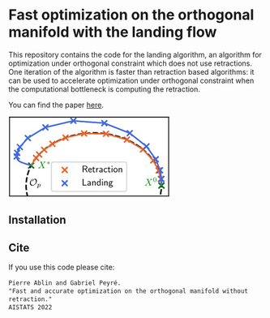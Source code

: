# Fast optimization on the orthogonal manifold with the landing flow


This repository contains the code for the landing algorithm, an algorithm for optimization under orthogonal constraint which does not use retractions. One iteration of the algorithm is faster than retraction based algorithms: it can be used to accelerate optimization under orthogonal constraint when the computational bottleneck is computing the retraction.

You can find the paper [here](https://arxiv.org/pdf/2102.07432.pdf).

![illustration](https://github.com/pierreablin/landing/blob/main/illustration.jpg?raw=true)


## Installation



## Cite

If you use this code please cite:

    Pierre Ablin and Gabriel Peyré.
    "Fast and accurate optimization on the orthogonal manifold without retraction."
    AISTATS 2022